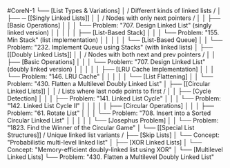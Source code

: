 #CoreN-1
└── [List Types & Variations]
    │   / Different kinds of linked lists /
    │
    ├── ─ [[Singly Linked Lists]]
    │   │   / Nodes with only next pointers /
    │   │   ├── [Basic Operations]
    │   │   │   └── Problem: "707. Design Linked List" (singly linked version)
    │   │   │
    │   │   ├── [List-Based Stack]
    │   │   │   └── Problem: "155. Min Stack" (list implementation)
    │   │   │
    │   │   └── [List-Based Queue]
    │   │       └── Problem: "232. Implement Queue using Stacks" (with linked lists)
    │
    ├── [[Doubly Linked Lists]]
    │   │   / Nodes with both next and prev pointers /
    │   │   ├── [Basic Operations]
    │   │   │   └── Problem: "707. Design Linked List" (doubly linked version)
    │   │   │
    │   │   ├── [LRU Cache Implementation]
    │   │   │   └── Problem: "146. LRU Cache"
    │   │   │
    │   │   └── [List Flattening]
    │   │       └── Problem: "430. Flatten a Multilevel Doubly Linked List"
    │
    ├── [[Circular Linked Lists]]
    │   │   / Lists where last node points to first /
    │   │   ├── [Cycle Detection]
    │   │   │   ├── Problem: "141. Linked List Cycle"
    │   │   │   └── Problem: "142. Linked List Cycle II"
    │   │   │
    │   │   ├── [Circular Operations]
    │   │   │   ├── Problem: "61. Rotate List"
    │   │   │   └── Problem: "708. Insert into a Sorted Circular Linked List"
    │   │   │
    │   │   └── [Josephus Problem]
    │   │       └── Problem: "1823. Find the Winner of the Circular Game"
    │
    └── [[Special List Structures]]
        / Unique linked list variants /
        ├── [Skip Lists]
        │   └── Concept: "Probabilistic multi-level linked list"
        │
        ├── [XOR Linked Lists]
        │   └── Concept: "Memory-efficient doubly-linked list using XOR"
        │
        └── [Multilevel Linked Lists]
            └── Problem: "430. Flatten a Multilevel Doubly Linked List"